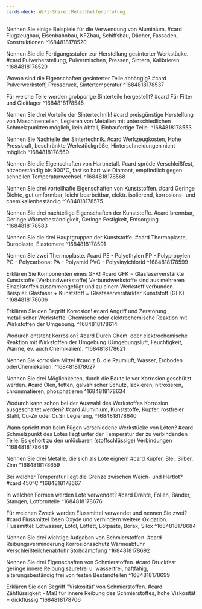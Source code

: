 ```yaml
---
cards-deck: WiFi-Share::Metallhelferprfüfung
---
```


Nennen Sie einige Beispiele für die Verwendung von Aluminium. #card 
Flugzeugbau,
Eisenbahnbau,
KFZbau,
Schiffsbau,
Dächer,
Fassaden,
Konstruktionen
^1684818178520

Nennen Sie die Fertigungsstufen zur Herstellung gesinterter Werkstücke. #card 
Pulverherstellung,
Pulvermischen,
Pressen,
Sintern,
Kalibrieren
^1684818178529

Wovon sind die Eigenschaften gesinterter Teile abhängig? #card 
Pulverwerkstoff,
Pressdruck,
Sintertemperatur
^1684818178537

Für welche Teile werden grobporige Sinterteile hergestellt? #card 
Für Filter und
Gleitlager
^1684818178545

Nennen Sie drei Vorteile der Sintertechnik! #card 
preisgünstige Herstellung von Maschinenteilen,
Legieren von Metallen mit unterschiedlichen Schmelzpunkten möglich,
kein Abfall,
Einbaufertige Teile.
^1684818178553

Nennen Sie Nachteile der Sintertechnik. #card 
Werkzeugkosten,
Hohe Presskraft,
beschränkte Werkstückgröße,
Hinterschneidungen nicht möglich
^1684818178560

Nennen Sie die Eigenschaften von Hartmetall. #card 
spröde
Verschleißfest,
hitzebeständig bis 900°C,
fast so hart wie Diamant,
empfindlich gegen schnellen Temperaturwechsel.
^1684818178568

Nennen Sie drei vorteilhafte Eigenschaften von Kunststoffen. #card 
Geringe Dichte,
gut umformbar,
leicht bearbeitbar,
elektr. isolierend,
korrosions- und chemikalienbeständig
^1684818178575

Nennen Sie drei nachteilige Eigenschaften der Kunststoffe. #card 
brennbar,
Geringe Wärmebeständigkeit,
Geringe Festigkeit,
Entsorgung
^1684818178583

Nennen Sie die drei Hauptgruppen der Kunststoffe. #card 
Thermoplaste,
Duroplaste,
Elastomere
^1684818178591

Nennen Sie zwei Thermoplaste. #card 
PE - Polyethylen 
PP - Polypropylen
PC - Polycarbonat
PA - Polyamid
PVC - Polyvinylchlorid
^1684818178599

Erklären Sie Komponenten eines GFK! #card
GFK = Glasfaserverstärkte Kunststoffe (Verbundwerkstoffe) Verbundwerkstoffe sind aus mehreren Einzelstoffen zusammengefügt und zu einem Werkstoff verbunden.
Beispiel:
 Glasfaser + Kunststoff = Glasfaserverstärkter Kunststoff (GFK)
^1684818178606

Erklären Sie den Begriff Korrosion! #card
Angriff und Zerstörung metallischer Werkstoffe.
Chemische oder elektrochemische Reaktion mit Wirkstoffen der Umgebung.
^1684818178614

Wodurch entsteht Korrosion? #card
Durch Chem. oder elektrochemische Reaktion mit Wirkstoffen der Umgebung (Umgebungsluft, Feuchtigkeit, Wärme, ev. auch Chemikalien).
^1684818178621

Nennen Sie korrosive Mittel #card
z.B. die Raumluft, Wasser, Erdboden oderChemiekalien.
^1684818178627

Nennen Sie drei Möglichkeiten, durch die Bauteile vor Korrosion geschützt werden. #card
Ölen,
fetten,
galvanischer Schutz,
lackieren,
nitroxieren,
chrommatieren,
phosphatieren
^1684818178634

Wodurch kann schon bei der Auswahl des Werkstoffes Korrosion ausgeschaltet werden? #card 
Aluminium,
Kunststoffe,
Kupfer,
rostfreier Stahl,
Cu-Zn oder CuSn Legierung,
^1684818178640

Wann spricht man beim Fügen verschiedene Werkstücke von Löten? #card 
Schmelzpunkt des Lotes liegt unter der Temperatur der zu verbindenden Teile. Es gehört zu den unlösbaren (stoffschlüssige) Verbindungen
^1684818178649

Nennen Sie drei Metalle, die sich als Lote eignen! #card 
Kupfer,
Blei,
Silber,
Zinn
^1684818178659

Bei welcher Temperatur liegt die Grenze zwischen Weich- und Hartlot? #card
450°C
^1684818178667

In welchen Formen werden Lote verwendet? #card 
Drähte,
Folien,
Bänder,
Stangen,
Lotformteile
^1684818178676

Für welchen Zweck werden Flussmittel verwendet und nennen Sie zwei? #card 
Flussmittel lösen Oxyde und verhindern weitere Oxidation.
Flussmittel: Lötwasser, Lötöl, Lötfett, Lötpaste, Borax, Silox
^1684818178684

Nennen Sie drei wichtige Aufgaben von Schmierstoffen. #card 
Reibungsverminderung
Korrosionsschutz
Wärmeabfuhr
Verschleißteilchenabfuhr
Stoßdämpfung
^1684818178692

Nennen Sie drei Eigenschaften von Schmierstoffen. #card
Druckfest
geringe innere Reibung
säurefrei u. wasserfrei,
haftfähig, alterungsbeständig
frei von festen Bestandteilen
^1684818178699

Erklären Sie den Begriff "Viskosität' von Schmierstoffen. #card
Zähflüssigkeit - Maß für innere Reibung des Schmierstoffes, hohe Viskosität = dickflüssig
^1684818178706
